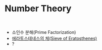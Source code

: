 # Number Theory

<br>

- 소인수 분해(Prime Factorization)
- [에라토스테네스의 체(Sieve of Eratosthenes)](https://github.com/HyunJinNo/Algorithm/blob/main/Number%20Theory/Sieve%20of%20Eratosthenes.md)
- ?
